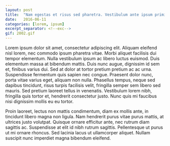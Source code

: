 ```yaml
---
layout: post
title:  "Nam egestas et risus sed pharetra. Vestibulum ante ipsum primis."
date:   2016-06-11
categories: [lorem, ipsum]
excerpt_separator: <!--exc-->
gif: 2002.gif
---
```


Lorem ipsum dolor sit amet, consectetur adipiscing elit. Aliquam eleifend nisl lorem, nec commodo ipsum pharetra vitae. Morbi aliquet facilisis dui tempor elementum. Nulla vestibulum ipsum ac libero luctus euismod. Duis elementum massa at bibendum mattis. Duis nunc augue, dignissim id sem et, finibus varius dui. Sed at dolor at tortor pretium pretium ac ac urna. Suspendisse fermentum quis sapien nec congue. Praesent dolor nunc, porta vitae varius eget, aliquam non nulla. Phasellus tempus, neque sed dapibus tincidunt, risus turpis facilisis velit, fringilla semper sem libero sed mauris. Sed pretium laoreet tellus in venenatis. Vestibulum lorem nibh, fringilla quis tortor et, hendrerit consectetur justo. Nunc quis mi faucibus nisi dignissim mollis eu eu tortor.

<!--exc-->

Proin laoreet, lectus non mattis condimentum, diam ex mollis ante, in tincidunt libero magna non ligula. Nam hendrerit purus vitae purus mattis, at ultrices justo volutpat. Quisque ornare efficitur ante, nec rutrum diam sagittis ac. Suspendisse at elit id nibh rutrum sagittis. Pellentesque ut purus ut mi ornare rhoncus. Sed lacinia lacus ut ullamcorper aliquet. Nullam suscipit nunc imperdiet magna bibendum eleifend.
